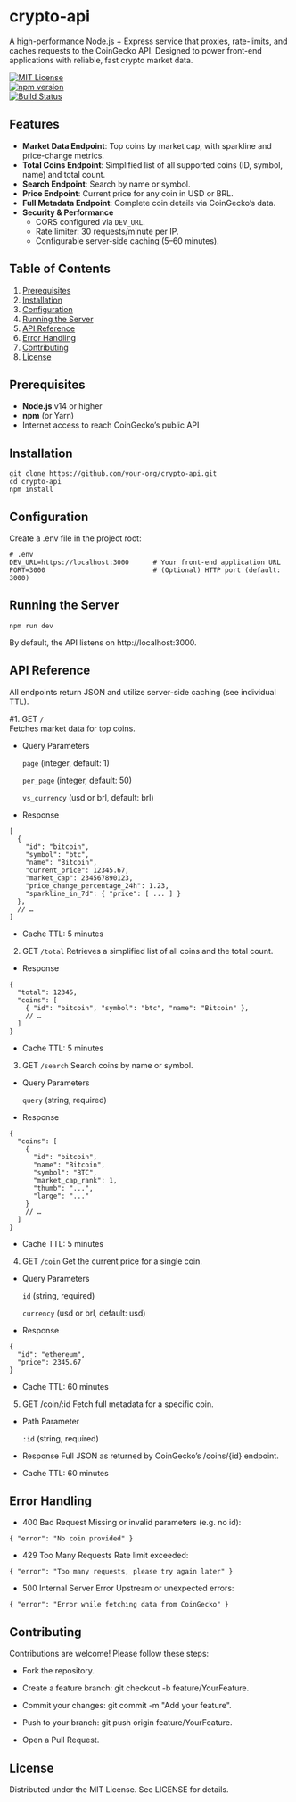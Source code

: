 crypto-api
==========

A high-performance Node.js + Express service that proxies, rate-limits, and caches requests to the CoinGecko API. Designed to power front-end applications with reliable, fast crypto market data.

[![MIT License](https://img.shields.io/badge/license-MIT-blue.svg)](LICENSE)  
[![npm version](https://img.shields.io/npm/v/crypto-api.svg)](https://www.npmjs.com/package/crypto-api)  
[![Build Status](https://img.shields.io/github/actions/workflow/status/your-org/crypto-api/ci.yml?branch=main)](https://github.com/your-org/crypto-api/actions)

Features
--------

- **Market Data Endpoint**: Top coins by market cap, with sparkline and price-change metrics.  
- **Total Coins Endpoint**: Simplified list of all supported coins (ID, symbol, name) and total count.  
- **Search Endpoint**: Search by name or symbol.  
- **Price Endpoint**: Current price for any coin in USD or BRL.  
- **Full Metadata Endpoint**: Complete coin details via CoinGecko’s data.  
- **Security & Performance**  
  - CORS configured via `DEV_URL`.  
  - Rate limiter: 30 requests/minute per IP.  
  - Configurable server-side caching (5–60 minutes).

Table of Contents
-----------------

1. [Prerequisites](#prerequisites)  
2. [Installation](#installation)  
3. [Configuration](#configuration)  
4. [Running the Server](#running-the-server)  
5. [API Reference](#api-reference)  
6. [Error Handling](#error-handling)  
7. [Contributing](#contributing)  
8. [License](#license)  

Prerequisites
-------------

- **Node.js** v14 or higher  
- **npm** (or Yarn)  
- Internet access to reach CoinGecko’s public API  

Installation
-------------
```
git clone https://github.com/your-org/crypto-api.git
cd crypto-api
npm install
```

Configuration
-------------
Create a .env file in the project root:
```
# .env
DEV_URL=https://localhost:3000      # Your front-end application URL
PORT=3000                           # (Optional) HTTP port (default: 3000)
```

Running the Server
-------------
```
npm run dev
```
By default, the API listens on http://localhost:3000.

API Reference
-------------
All endpoints return JSON and utilize server-side caching (see individual TTL).

#1. GET `/`<br>
Fetches market data for top coins.

- Query Parameters

   `page` (integer, default: 1)

  `per_page` (integer, default: 50)

  `vs_currency` (usd or brl, default: brl)

- Response
```
[
  {
    "id": "bitcoin",
    "symbol": "btc",
    "name": "Bitcoin",
    "current_price": 12345.67,
    "market_cap": 234567890123,
    "price_change_percentage_24h": 1.23,
    "sparkline_in_7d": { "price": [ ... ] }
  },
  // …
]
```
- Cache TTL: 5 minutes

2. GET `/total`
Retrieves a simplified list of all coins and the total count.

- Response
```
{
  "total": 12345,
  "coins": [
    { "id": "bitcoin", "symbol": "btc", "name": "Bitcoin" },
    // …
  ]
}
```
- Cache TTL: 5 minutes

3. GET `/search`
Search coins by name or symbol.

- Query Parameters

  `query` (string, required)

- Response
```
{
  "coins": [
    {
      "id": "bitcoin",
      "name": "Bitcoin",
      "symbol": "BTC",
      "market_cap_rank": 1,
      "thumb": "...",
      "large": "..."
    }
    // …
  ]
}

```
- Cache TTL: 5 minutes

4. GET `/coin`
Get the current price for a single coin.

- Query Parameters

  `id` (string, required)

  `currency` (usd or brl, default: usd)

- Response
```
{
  "id": "ethereum",
  "price": 2345.67
}

```
- Cache TTL: 60 minutes

5. GET /coin/:id
Fetch full metadata for a specific coin.

- Path Parameter

  `:id` (string, required)

- Response
Full JSON as returned by CoinGecko’s /coins/{id} endpoint.

- Cache TTL: 60 minutes

Error Handling
-------------
- 400 Bad Request
  Missing or invalid parameters (e.g. no id):
```
{ "error": "No coin provided" }
```
- 429 Too Many Requests
  Rate limit exceeded:
```
{ "error": "Too many requests, please try again later" }
```
- 500 Internal Server Error
  Upstream or unexpected errors:
```
{ "error": "Error while fetching data from CoinGecko" }
```

**Contributing**
-------------
Contributions are welcome! Please follow these steps:

* Fork the repository.

* Create a feature branch: git checkout -b feature/YourFeature.

* Commit your changes: git commit -m "Add your feature".

* Push to your branch: git push origin feature/YourFeature.

* Open a Pull Request.

License
-------------
Distributed under the MIT License. See LICENSE for details.
